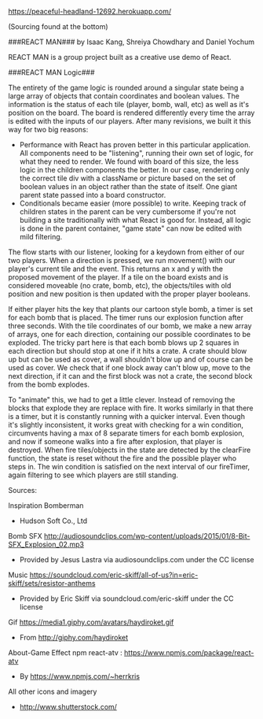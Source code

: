 https://peaceful-headland-12692.herokuapp.com/

(Sourcing found at the bottom)

###REACT MAN###
by Isaac Kang, Shreiya Chowdhary and Daniel Yochum

REACT MAN is a group project built as a creative use demo of React.

###REACT MAN Logic###

The entirety of the game logic is rounded around a singular state being a large array of objects that contain coordinates and boolean values. The information is the status of each tile (player, bomb, wall, etc) as well as it's position on the board. The board is rendered differently every time the array is edited with the inputs of our players. After many revisions, we built it this way for two big reasons:
- Performance with React has proven better in this particular application. All components need to be "listening", running their own set of logic, for what they need to render. We found with board of this size, the less logic in the children components the better. In our case, rendering only the correct tile div with a className or picture based on the set of boolean values in an object rather than the state of itself. One giant parent state passed into a board constructor.
- Conditionals became easier (more possible) to write. Keeping track of children states in the parent can be very cumbersome if you're not building a site traditionally with what React is good for. Instead, all logic is done in the parent container, "game state" can now be edited with mild filtering.

The flow starts with our listener, looking for a keydown from either of our two players. When a direction is pressed, we run movement() with our player's current tile and the event. This returns an x and y with the proposed movement of the player. If a tile on the board exists and is considered moveable (no crate, bomb, etc), the objects/tiles with old position and new position is then updated with the proper player booleans.

If either player hits the key that plants our cartoon style bomb, a timer is set for each bomb that is placed. The timer runs our explosion function after three seconds. With the tile coordinates of our bomb, we make a new array of arrays, one for each direction, containing our possible coordinates to be exploded. The tricky part here is that each bomb blows up 2 squares in each direction but should stop at one if it hits a crate. A crate should blow up but can be used as cover, a wall shouldn't blow up and of course can be used as cover. We check that if one block away can't blow up, move to the next direction, if it can and the first block was not a crate, the second block from the bomb explodes.

To "animate" this, we had to get a little clever. Instead of removing the blocks that explode they are replace with fire. It works similarly in that there is a timer, but it is constantly running with a quicker interval. Even though it's slightly inconsistent, it works great with checking for a win condition, circumvents having a max of 8 separate timers for each bomb explosion, and now if someone walks into a fire after explosion, that player is destroyed. When fire tiles/objects in the state are detected by the clearFire function, the state is reset without the fire and the possible player who steps in. The win condition is satisfied on the next interval of our fireTimer, again filtering to see which players are still standing.

Sources:

Inspiration
  Bomberman
  - Hudson Soft Co., Ltd

Bomb SFX
  http://audiosoundclips.com/wp-content/uploads/2015/01/8-Bit-SFX_Explosion_02.mp3
  - Provided by Jesus Lastra via audiosoundclips.com under the CC license

Music
  https://soundcloud.com/eric-skiff/all-of-us?in=eric-skiff/sets/resistor-anthems
  - Provided by Eric Skiff via soundcloud.com/eric-skiff under the CC license

Gif
  https://media1.giphy.com/avatars/haydiroket.gif
  - From http://giphy.com/haydiroket

About-Game Effect
  npm react-atv : https://www.npmjs.com/package/react-atv
  - By https://www.npmjs.com/~herrkris

All other icons and imagery
  - http://www.shutterstock.com/
